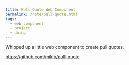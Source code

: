 ```yaml
---
title: Pull Quote Web Component
permalink: /note/pull-quote.html
tags:
  - web component
  - project
  - doing
---
```


Whipped up a little web component to create pull quotes.

https://github.com/miklb/pull-quote

<a class="u-bridgy-fed" href="https://fed.brid.gy/" hidden="from-humans"></a>
<a class="u-bridgy" href="https://brid.gy/publish/bluesky" hidden="from-humans"></a>
<data class="p-bridgy-omit-link" value="maybe" />